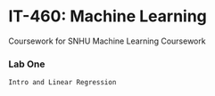 # IT-460: Machine Learning

Coursework for SNHU Machine Learning Coursework

### Lab One
```
Intro and Linear Regression
```